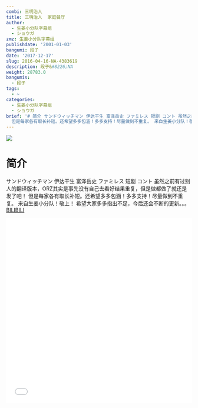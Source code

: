 ```yaml
---
combi: 三明治人
title: 三明治人  家庭餐厅
author:
  - 生姜小分队字幕组
  - ショウガ
zmz: 生姜小分队字幕组
publishdate: '2001-01-03'
bangumi: 段子
date: '2017-12-17'
slug: 2016-04-16-NA-4383619
description: 段子&#8226;NA
weight: 28783.0
bangumis:
  - 段子
tags:
  - ~
categories:
  - 生姜小分队字幕组
  - ショウガ
brief: '# 简介 サンドウィッチマン 伊达干生 富泽岳史 ファミレス 短剧 コント 虽然之前有过别人的翻译版本，ORZ其实是事先没有自己去看好结果重复，但是做都做了就还是发了吧！
  但是每家各有取长补短。还希望多多包涵！多多支持！尽量做到不重复。 来自生姜小分队！敬上！ 希望大家多多指出不足，今后还会不断的更新。。。'
---
```

![](https://i.imgur.com/gVL7DgK.png)
# 简介  
サンドウィッチマン
伊达干生 富泽岳史 
ファミレス 短剧 コント
虽然之前有过别人的翻译版本，ORZ其实是事先没有自己去看好结果重复，但是做都做了就还是发了吧！
但是每家各有取长补短。还希望多多包涵！多多支持！尽量做到不重复。
来自生姜小分队！敬上！
希望大家多多指出不足，今后还会不断的更新。。。
  [BILIBILI](https://www.bilibili.com/video/av4383619/)

<div class="vcontainer">  <iframe class="video" src="//www.bilibili.com/blackboard/player.html?aid=4383619" width="100%" height="500" frameborder="0" allowfullscreen="allowfullscreen"></iframe></div>
